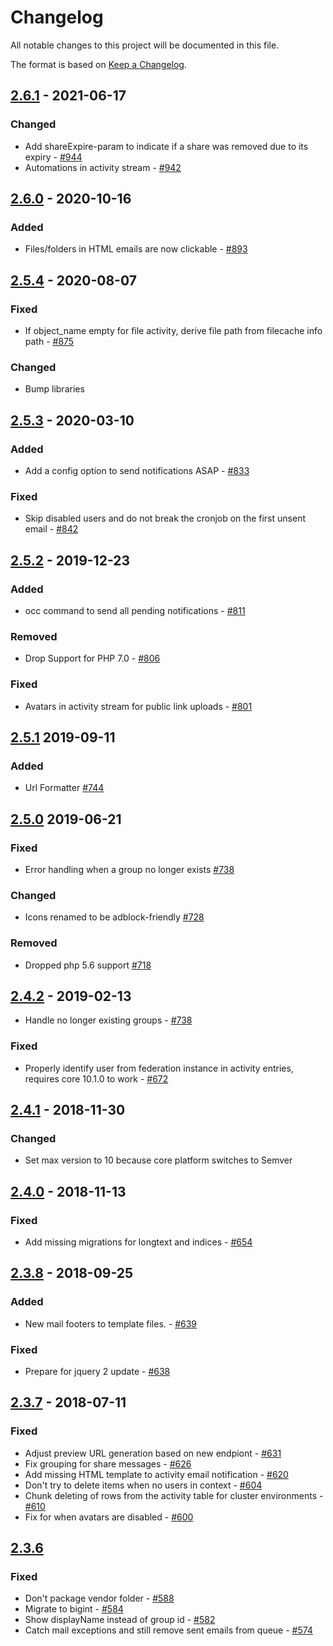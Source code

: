 # Changelog

All notable changes to this project will be documented in this file.

The format is based on [Keep a Changelog](http://keepachangelog.com/en/1.0.0/).

## [2.6.1] - 2021-06-17

### Changed

- Add shareExpire-param to indicate if a share was removed due to its expiry - [#944](https://github.com/owncloud/activity/issues/944)
- Automations in activity stream - [#942](https://github.com/owncloud/activity/issues/942)


## [2.6.0] - 2020-10-16

### Added

- Files/folders in HTML emails are now clickable - [#893](https://github.com/owncloud/activity/issues/893)


## [2.5.4] - 2020-08-07

### Fixed

- If object_name empty for file activity, derive file path from filecache info path - [#875](https://github.com/owncloud/activity/issues/875)

### Changed

- Bump libraries


## [2.5.3] - 2020-03-10

### Added

- Add a config option to send notifications ASAP - [#833](https://github.com/owncloud/activity/issues/833)

### Fixed

- Skip disabled users and do not break the cronjob on the first unsent email - [#842](https://github.com/owncloud/activity/issues/842)

## [2.5.2] - 2019-12-23

### Added

- occ command to send all pending notifications - [#811](https://github.com/owncloud/activity/issues/811)

### Removed

- Drop Support for PHP 7.0 - [#806](https://github.com/owncloud/activity/issues/806)

### Fixed

- Avatars in activity stream for public link uploads - [#801](https://github.com/owncloud/activity/issues/801)

## [2.5.1] 2019-09-11

### Added

- Url Formatter [#744](https://github.com/owncloud/activity/pull/744)

## [2.5.0] 2019-06-21

### Fixed

- Error handling when a group no longer exists [#738](https://github.com/owncloud/activity/pull/738)

### Changed

- Icons renamed to be adblock-friendly [#728](https://github.com/owncloud/activity/pull/728)

### Removed

- Dropped php 5.6 support [#718](https://github.com/owncloud/activity/pull/718)

## [2.4.2] - 2019-02-13

- Handle no longer existing groups - [#738](https://github.com/owncloud/activity/pull/738)

### Fixed

- Properly identify user from federation instance in activity entries, requires core 10.1.0 to work - [#672](https://github.com/owncloud/activity/pull/672)

## [2.4.1] - 2018-11-30

### Changed

- Set max version to 10 because core platform switches to Semver

## [2.4.0] - 2018-11-13

### Fixed

- Add missing migrations for longtext and indices - [#654](https://github.com/owncloud/activity/issues/654)

## [2.3.8] - 2018-09-25
### Added

- New mail footers to template files. - [#639](https://github.com/owncloud/activity/issues/639)

### Fixed

- Prepare for jquery 2 update - [#638](https://github.com/owncloud/activity/issues/638)

## [2.3.7] - 2018-07-11

### Fixed

- Adjust preview URL generation based on new endpiont - [#631](https://github.com/owncloud/activity/pull/631)
- Fix grouping for share messages - [#626](https://github.com/owncloud/activity/issues/626)
- Add missing HTML template to activity email notification - [#620](https://github.com/owncloud/activity/issues/620)
- Don't try to delete items when no users in context - [#604](https://github.com/owncloud/activity/issues/604)
- Chunk deleting of rows from the activity table for cluster environments - [#610](https://github.com/owncloud/activity/issues/610)
- Fix for when avatars are disabled - [#600](https://github.com/owncloud/activity/issues/600)

## [2.3.6]

### Fixed

- Don't package vendor folder - [#588](https://github.com/owncloud/activity/issues/588)
- Migrate to bigint - [#584](https://github.com/owncloud/activity/issues/584)
- Show displayName instead of group id - [#582](https://github.com/owncloud/activity/issues/582)
- Catch mail exceptions and still remove sent emails from queue - [#574](https://github.com/owncloud/activity/issues/574)

[2.6.1]: https://github.com/owncloud/activity/compare/v2.6.0...v2.6.1
[2.6.0]: https://github.com/owncloud/activity/compare/v2.5.4...v2.6.0
[2.5.4]: https://github.com/owncloud/activity/compare/v2.5.3...v2.5.4
[2.5.3]: https://github.com/owncloud/activity/compare/v2.5.2...v2.5.3
[2.5.2]: https://github.com/owncloud/activity/compare/v2.5.1...v2.5.2
[2.5.1]: https://github.com/owncloud/activity/compare/v2.5.0...v2.5.1
[2.5.0]: https://github.com/owncloud/activity/compare/v2.4.2...v2.5.0
[2.4.2]: https://github.com/owncloud/activity/compare/v2.4.1...v2.4.2
[2.4.1]: https://github.com/owncloud/activity/compare/v2.4.0...v2.4.1
[2.4.0]: https://github.com/owncloud/activity/compare/v2.3.8...v2.4.0
[2.3.8]: https://github.com/owncloud/activity/compare/v2.3.7...v2.3.8
[2.3.7]: https://github.com/owncloud/activity/compare/v2.3.6...v2.3.7
[2.3.6]: https://github.com/owncloud/activity/compare/v10.0.2...v2.3.6

